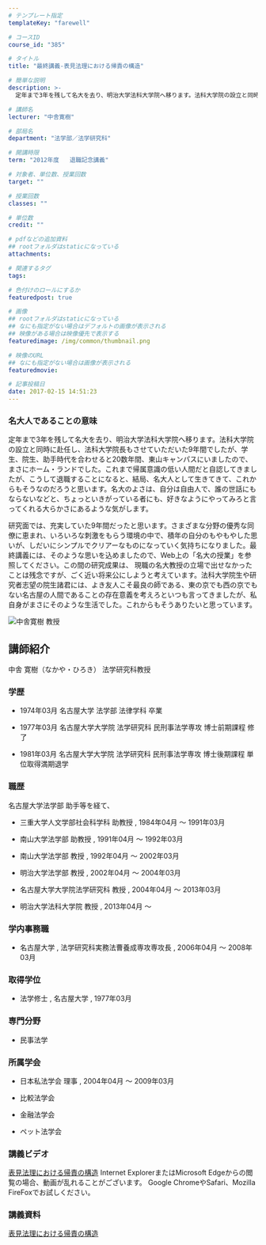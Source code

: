 ```yaml
---
# テンプレート指定
templateKey: "farewell"

# コースID
course_id: "385"

# タイトル
title: "最終講義-表見法理における帰責の構造"

# 簡単な説明
description: >-
  定年まで3年を残して名大を去り、明治大学法科大学院へ移ります。法科大学院の設立と同時に赴任し、法科大学院長もさせていただいた9年間でしたが、学生、院生、助手時代を合わせると20数年間、東山キャ...

# 講師名
lecturer: "中舎寛樹"

# 部局名
department: "法学部／法学研究科"

# 開講時限
term: "2012年度	退職記念講義"

# 対象者、単位数、授業回数
target: ""

# 授業回数
classes: ""

# 単位数
credit: ""

# pdfなどの追加資料
## rootフォルダはstaticになっている
attachments: 

# 関連するタグ
tags:

# 色付けのロールにするか
featuredpost: true

# 画像
## rootフォルダはstaticになっている
## なにも指定がない場合はデフォルトの画像が表示される
## 映像がある場合は映像優先で表示する
featuredimage: /img/common/thumbnail.png

# 映像のURL
## なにも指定がない場合は画像が表示される
featuredmovie: 

# 記事投稿日
date: 2017-02-15 14:51:23
---
```


### 名大人であることの意味


定年まで3年を残して名大を去り、明治大学法科大学院へ移ります。法科大学院の設立と同時に赴任し、法科大学院長もさせていただいた9年間でしたが、学生、院生、助手時代を合わせると20数年間、東山キャンパスにいましたので、まさにホーム・ランドでした。これまで帰属意識の低い人間だと自認してきましたが、こうして退職することになると、結局、名大人として生きてきて、これからもそうなのだろうと思います。名大のよさは、自分は自由人で、誰の世話にもならないなどと、ちょっといきがっている者にも、好きなようにやってみろと言ってくれる大らかさにあるような気がします。

研究面では、充実していた9年間だったと思います。さまざまな分野の優秀な同僚に恵まれ、いろいろな刺激をもらう環境の中で、積年の自分のもやもやした思いが、しだいにシンプルでクリアーなものになっていく気持ちになりました。最終講義には、そのような思いを込めましたので、Web上の「名大の授業」を参照してください。この間の研究成果は、 現職の名大教授の立場で出せなかったことは残念ですが、ごく近い将来公にしようと考えています。法科大学院生や研究者志望の院生諸君には、よき友人こそ最良の師である、東の京でも西の京でもない名古屋の人間であることの存在意義を考えろといつも言ってきましたが、私自身がまさにそのような生活でした。これからもそうありたいと思っています。


![中舎寛樹 教授](/files/385/s_H24nakaya_facephoto.resaize.jpg) 

## 講師紹介


中舎 寛樹（なかや・ひろき） 法学研究科教授


### 学歴



* 1974年03月 名古屋大学 法学部 法律学科 卒業

* 1977年03月 名古屋大学大学院 法学研究科 民刑事法学専攻 博士前期課程 修了

* 1981年03月 名古屋大学大学院 法学研究科 民刑事法学専攻 博士後期課程 単位取得満期退学


### 職歴


名古屋大学法学部 助手等を経て、


* 三重大学人文学部社会科学科 助教授 , 1984年04月 〜 1991年03月


* 南山大学法学部 助教授 , 1991年04月 〜 1992年03月


* 南山大学法学部 教授 , 1992年04月 〜 2002年03月

* 明治大学法学部 教授 , 2002年04月 〜 2004年03月

* 名古屋大学大学院法学研究科 教授 , 2004年04月 〜 2013年03月

* 明治大学法科大学院 教授 , 2013年04月 〜


### 学内事務職



* 名古屋大学 , 法学研究科実務法曹養成専攻専攻長 , 2006年04月 〜 2008年03月


### 取得学位



* 法学修士 , 名古屋大学 , 1977年03月


### 専門分野



* 民事法学


### 所属学会



* 日本私法学会 理事 , 2004年04月 〜 2009年03月

* 比較法学会

* 金融法学会
* ペット法学会


### 講義ビデオ


[表見法理における帰責の構造](https://nuvideo.media.nagoya-u.ac.jp/embed/8865796776f792829393dc53d7bb182a9bc66fc8)
Internet ExplorerまたはMicrosoft Edgeからの閲覧の場合、動画が乱れることがございます。
Google ChromeやSafari、Mozilla FireFoxでお試しください。


### 講義資料


[表見法理における帰責の構造](/files/385/H24nakaya_resume.pdf) 
